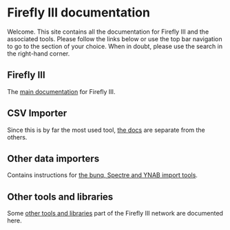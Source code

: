 # Firefly III documentation

Welcome. This site contains all the documentation for Firefly III and the associated tools. Please follow the links below or use the top bar navigation to go to the section of your choice. When in doubt, please use the search in the right-hand corner.

## Firefly III

The [main documentation](firefly-iii) for Firefly III.

## CSV Importer

Since this is by far the most used tool, [the docs](csv-importer) are separate from the others.

## Other data importers

Contains instructions for [the bunq, Spectre and YNAB import tools](other-data-importers).

## Other tools and libraries

Some [other tools and libraries](other-tools) part of the Firefly III network are documented here.
